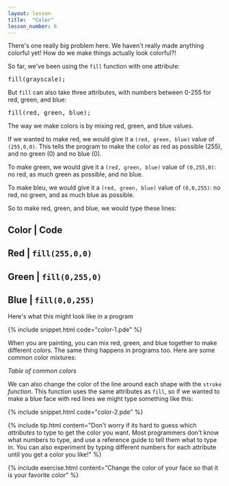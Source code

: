 ```yaml
---
layout: lesson
title:  "Color"
lesson_number: 6
---
```


There's one really big problem here. We haven't really made anything colorful yet! How do we make things actually look colorful?!

So far, we've been using the ```fill``` function with one attribute:

<pre>fill(grayscale);</pre>

But ```fill``` can also take three attributes, with numbers between 0-255 for red, green, and blue:

<pre>fill(red, green, blue);</pre>

The way we make colors is by mixing red, green, and blue values.

If we wanted to make red, we would give it a ```(red, green, blue)``` value of ```(255,0,0)```. This tells the program to make the color as red as possible (255), and no green (0) and no blue (0).  

To make green, we would give it a ```(red, green, blue)``` value of ```(0,255,0)```: no red, as much green as possible, and no blue.

To make bleu, we would give it a ```(red, green, blue)``` value of ```(0,0,255)```: no red, no green, and as much blue as possible.

So to make red, green, and blue, we would type these lines:

Color | Code
------------
Red | ```fill(255,0,0)```
------------
Green | ```fill(0,255,0)```
------------
Blue | ```fill(0,0,255)```
------------

Here's what this might look like in a program

{% include snippet.html code="color-1.pde" %}

When you are painting, you can mix red, green, and blue together to make different colors. The same thing happens in programs too. Here are some common color mixtures:

*Table of common colors*

We can also change the color of the line around each shape with the ```stroke``` *function*. This function uses the same attributes as ```fill```, so if we wanted to make a blue face with red lines we might type something like this:

{% include snippet.html code="color-2.pde" %}

{% include tip.html content="Don't worry if its hard to guess which *attributes* to type to get the color you want. Most programmers don't know what numbers to type, and use a reference guide to tell them what to type in. You can also experiment by typing different numbers for each attribute until you get a color you like!" %}

{% include exercise.html content="Change the color of your face so that it is your favorite color" %}
